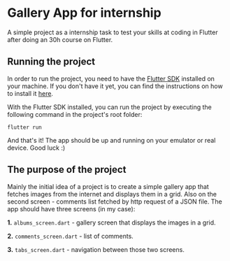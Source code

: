 # Gallery App for internship

A simple project as a internship task to test your skills at coding in Flutter after doing an 30h course on Flutter.

## Running the project

In order to run the project, you need to have the [Flutter SDK](https://flutter-ko.dev/development/tools/sdk/releases) installed on your machine. 
If you don't have it yet, you can find the instructions on how to install it [here](https://flutter.dev/docs/get-started/install).

With the Flutter SDK installed, you can run the project by executing the following command in the project's root folder:

```
flutter run
```
And that's it! The app should be up and running on your emulator or real device. Good luck :)

## The purpose of the project

Mainly the initial idea of a project is to create a simple gallery app that fetches images from the internet and displays them in a grid. Also on the second screen - comments list fetched by http request of a JSON file. The app should have three screens (in my case):

**1.** ```albums_screen.dart``` - gallery screen that displays the images in a grid.

**2.** ```comments_screen.dart``` - list of comments.

**3.** ```tabs_screen.dart``` - navigation between those two screens.
